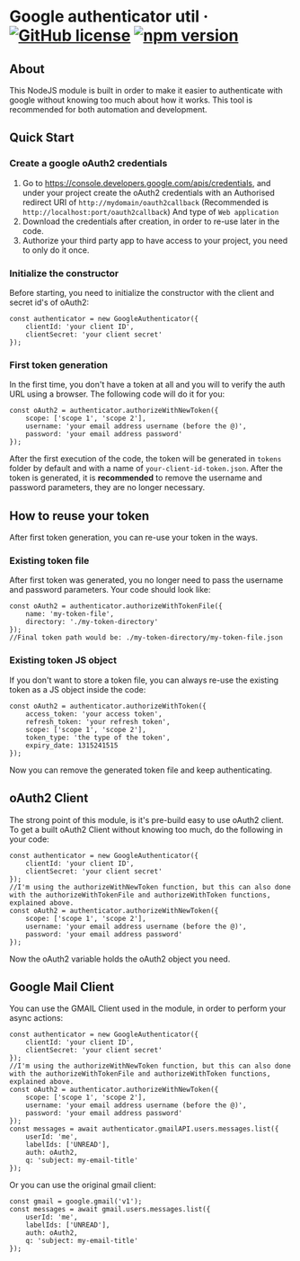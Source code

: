 # Google authenticator util  &middot; [![GitHub license](https://img.shields.io/badge/license-BSD%203%20Clause-blue.svg)](https://github.com/danitseitlin/google-authenticator-util/blob/master/LICENSE) [![npm version](http://img.shields.io/npm/v/cli-argument-parser.svg?style=flat)](https://npmjs.org/package/google-authenticator-util "View this project on npm") 
## About
This NodeJS module is built in order to make it easier to authenticate with google without knowing too much about how it works.
This tool is recommended for both automation and development.
## Quick Start
### Create a google oAuth2 credentials
1. Go to https://console.developers.google.com/apis/credentials, and under your project create the oAuth2 credentials with
an Authorised redirect URI of `http://mydomain/oauth2callback` (Recommended is `http://localhost:port/oauth2callback`) And type of `Web application`
2. Download the credentials after creation, in order to re-use later in the code.
3. Authorize your third party app to have access to your project, you need to only do it once.
### Initialize the constructor
Before starting, you need to initialize the constructor with the client and secret id's of oAuth2:
```
const authenticator = new GoogleAuthenticator({
    clientId: 'your client ID',
    clientSecret: 'your client secret'
});
```
### First token generation
In the first time, you don't have a token at all and you will to verify the auth URL using a browser.
The following code will do it for you:
```
const oAuth2 = authenticator.authorizeWithNewToken({
    scope: ['scope 1', 'scope 2'],
    username: 'your email address username (before the @)',
    password: 'your email address password'
});
```
After the first execution of the code, the token will be generated in `tokens` folder by default and with a name of `your-client-id-token.json`.
After the token is generated, it is **recommended** to remove the username and password parameters, they are no longer necessary.

## How to reuse your token
After first token generation, you can re-use your token in the ways.
### Existing token file
After first token was generated, you no longer need to pass the username and password parameters.
Your code should look like:
```
const oAuth2 = authenticator.authorizeWithTokenFile({
    name: 'my-token-file',
    directory: './my-token-directory'
});
//Final token path would be: ./my-token-directory/my-token-file.json
```
### Existing token JS object
If you don't want to store a token file, you can always re-use the existing token as a JS object inside the code:
```
const oAuth2 = authenticator.authorizeWithToken({
    access_token: 'your access token',
    refresh_token: 'your refresh token',
    scope: ['scope 1', 'scope 2'],
    token_type: 'the type of the token',
    expiry_date: 1315241515
});
```
Now you can remove the generated token file and keep authenticating.

## oAuth2 Client
The strong point of this module, is it's pre-build easy to use oAuth2 client.
To get a built oAuth2 Client without knowing too much, do the following in your code:
```
const authenticator = new GoogleAuthenticator({
    clientId: 'your client ID',
    clientSecret: 'your client secret'
});
//I'm using the authorizeWithNewToken function, but this can also done with the authorizeWithTokenFile and authorizeWithToken functions, explained above.
const oAuth2 = authenticator.authorizeWithNewToken({
    scope: ['scope 1', 'scope 2'],
    username: 'your email address username (before the @)',
    password: 'your email address password'
});
```
Now the oAuth2 variable holds the oAuth2 object you need.

## Google Mail Client
You can use the GMAIL Client used in the module, in order to perform your async actions:
```
const authenticator = new GoogleAuthenticator({
    clientId: 'your client ID',
    clientSecret: 'your client secret'
});
//I'm using the authorizeWithNewToken function, but this can also done with the authorizeWithTokenFile and authorizeWithToken functions, explained above.
const oAuth2 = authenticator.authorizeWithNewToken({
    scope: ['scope 1', 'scope 2'],
    username: 'your email address username (before the @)',
    password: 'your email address password'
});
const messages = await authenticator.gmailAPI.users.messages.list({
    userId: 'me',
    labelIds: ['UNREAD'],
    auth: oAuth2,
    q: 'subject: my-email-title'
});
```
Or you can use the original gmail client:
```
const gmail = google.gmail('v1');
const messages = await gmail.users.messages.list({
    userId: 'me',
    labelIds: ['UNREAD'],
    auth: oAuth2,
    q: 'subject: my-email-title'
});
```
